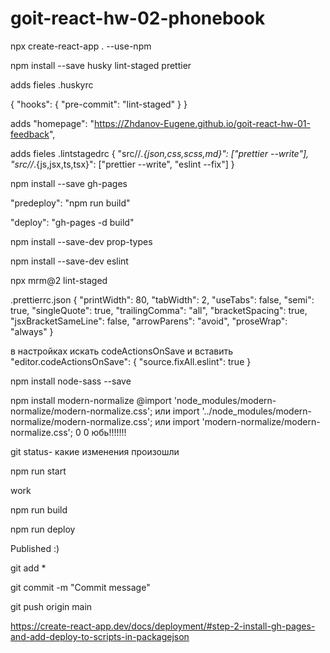 # goit-react-hw-02-phonebook
npx create-react-app . --use-npm

npm install --save husky lint-staged prettier

adds fieles .huskyrc

{ "hooks": { "pre-commit": "lint-staged" } }

adds "homepage": "https://Zhdanov-Eugene.github.io/goit-react-hw-01-feedback",

adds fieles .lintstagedrc { "src//*.{json,css,scss,md}": ["prettier --write"], "src//*.{js,jsx,ts,tsx}": ["prettier --write", "eslint --fix"] }

npm install --save gh-pages

"predeploy": "npm run build"

"deploy": "gh-pages -d build"

npm install --save-dev prop-types

npm install --save-dev eslint

npx mrm@2 lint-staged

.prettierrc.json { "printWidth": 80, "tabWidth": 2, "useTabs": false, "semi": true, "singleQuote": true, "trailingComma": "all", "bracketSpacing": true, "jsxBracketSameLine": false, "arrowParens": "avoid", "proseWrap": "always" }

в настройках искать codeActionsOnSave и вставить "editor.codeActionsOnSave": { "source.fixAll.eslint": true }

npm install node-sass --save

npm install modern-normalize @import 'node_modules/modern-normalize/modern-normalize.css'; или import '../node_modules/modern-normalize/modern-normalize.css'; или import 'modern-normalize/modern-normalize.css'; 0 0 юбь!!!!!!!

git status- какие изменения произошли

npm run start

work

npm run build

npm run deploy

Published :)

git add *

git commit -m "Commit message"

git push origin main

https://create-react-app.dev/docs/deployment/#step-2-install-gh-pages-and-add-deploy-to-scripts-in-packagejson